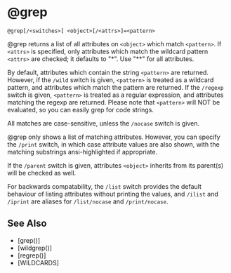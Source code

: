 # @grep
`@grep[/<switches>] <object>[/<attrs>]=<pattern>`

@grep returns a list of all attributes on `<object>` which match `<pattern>`. If `<attrs>` is specified, only attributes which match the wildcard pattern `<attrs>` are checked; it defaults to "*". Use "**" for all attributes.

By default, attributes which contain the string `<pattern>` are returned. However, if the `/wild` switch is given, `<pattern>` is treated as a wildcard pattern, and attributes which match the pattern are returned. If the `/regexp` switch is given, `<pattern>` is treated as a regular expression, and attributes matching the regexp are returned. Please note that `<pattern>` will NOT be evaluated, so you can easily grep for code strings.

All matches are case-sensitive, unless the `/nocase` switch is given.

@grep only shows a list of matching attributes. However, you can specify the `/print` switch, in which case attribute values are also shown, with the matching substrings ansi-highlighted if appropriate.

If the `/parent` switch is given, attributes `<object>` inherits from its parent(s) will be checked as well.

For backwards compatability, the `/list` switch provides the default behaviour of listing attributes without printing the values, and `/ilist` and `/iprint` are aliases for `/list/nocase` and `/print/nocase`.


## See Also
- [grep()]
- [wildgrep()]
- [regrep()]
- [WILDCARDS]


